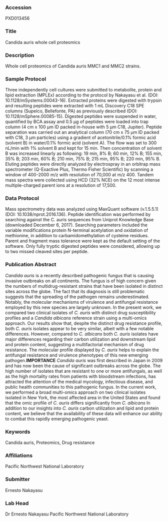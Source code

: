 ### Accession
PXD013456

### Title
Candida auris whole cell proteomics

### Description
Whole cell proteomics of Candida auris MMC1 and MMC2 strains.

### Sample Protocol
Three independently cell cultures were submitted to metabolite, protein and lipid extraction (MPLEx) according to the protocol by Nakayasu et al. (DOI: 10.1128/mSystems.00043-16). Extracted proteins were digested with trypsin and resulting peptides were extracted with 1 mL Discovery C18 SPE columns (Supelco, Bellefonte, PA) as previously described (DOI: 10.1128/mSphere.00085-15). Digested peptides were suspended in water, quantified by BCA assay and 0.5 μg of peptides were loaded into trap column (4 cm x 100 μm ID packed in-house with 5 μm C18, Jupiter). Peptide separation was carried out an analytical column (70 cm x 75 µm ID packed with C18, 3 μm particles) using a gradient of acetonitrile/0.1% formic acid (solvent B) in water/0.1% formic acid (solvent A). The flow was set to 300 nL/min with 1% solvent B and kept for 15 min. Then concentration of solvent B was increased linearly as following: 19 min, 8% B; 60 min, 12% B; 155 min, 35% B; 203 min, 60% B; 210 min, 75% B; 215 min, 95% B; 220 min, 95% B.  Eluting peptides were directly analyzed by electrospray in an orbitrap mass spectrometer (Q-Exactive Plus, Thermo Fisher Scientific) by scanning a window of 400-2000 m/z with resolution of 70,000 at m/z 400. Tandem mass spectra were collected using HCD (32% NCE) on the 12 most intense multiple-charged parent ions at a resolution of 17,500.

### Data Protocol
Mass spectrometry data was analyzed using MaxQuant software (v.1.5.5.1) (DOI: 10.1038/nprot.2016.136). Peptide identification was performed by searching against the C. auris sequences from Uniprot Knowledge Base (downloaded December 6, 2017). Searching parameters included the variable modifications protein N-terminal acetylation and oxidation of methionine, in addition to carbamidomethylation of cysteine residues. Parent and fragment mass tolerance were kept as the default setting of the software. Only fully tryptic digested peptides were considered, allowing up to two missed cleaved sites per peptide.

### Publication Abstract
<i>Candida auris</i> is a recently described pathogenic fungus that is causing invasive outbreaks on all continents. The fungus is of high concern given the numbers of multidrug-resistant strains that have been isolated in distinct sites across the globe. The fact that its diagnosis is still problematic suggests that the spreading of the pathogen remains underestimated. Notably, the molecular mechanisms of virulence and antifungal resistance employed by this new species are largely unknown. In the present work, we compared two clinical isolates of <i>C. auris</i> with distinct drug susceptibility profiles and a <i>Candida albicans</i> reference strain using a multi-omics approach. Our results show that, despite the distinct drug resistance profile, both <i>C. auris</i> isolates appear to be very similar, albeit with a few notable differences. However, compared to <i>C. albicans</i> both <i>C. auris</i> isolates have major differences regarding their carbon utilization and downstream lipid and protein content, suggesting a multifactorial mechanism of drug resistance. The molecular profile displayed by <i>C. auris</i> helps to explain the antifungal resistance and virulence phenotypes of this new emerging pathogen.<b>IMPORTANCE</b> <i>Candida auris</i> was first described in Japan in 2009 and has now been the cause of significant outbreaks across the globe. The high number of isolates that are resistant to one or more antifungals, as well as the high mortality rates from patients with bloodstream infections, has attracted the attention of the medical mycology, infectious disease, and public health communities to this pathogenic fungus. In the current work, we performed a broad multi-omics approach on two clinical isolates isolated in New York, the most affected area in the United States and found that the omic profile of <i>C. auris</i> differs significantly from <i>C. albicans</i> In addition to our insights into <i>C. auris</i> carbon utilization and lipid and protein content, we believe that the availability of these data will enhance our ability to combat this rapidly emerging pathogenic yeast.

### Keywords
Candida auris, Proteomics, Drug resistance

### Affiliations
Pacific Northwest National Laboratory

### Submitter
Ernesto Nakayasu

### Lab Head
Dr Ernesto Nakayasu
Pacific Northwest National Laboratory



